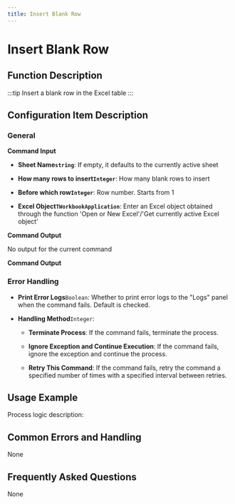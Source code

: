 ```yaml
---
title: Insert Blank Row
---
```


# Insert Blank Row

## Function Description

:::tip 
Insert a blank row in the Excel table
:::

## Configuration Item Description

### General

**Command Input**

- **Sheet Name`string`**: If empty, it defaults to the currently active sheet

- **How many rows to insert`Integer`**: How many blank rows to insert

- **Before which row`Integer`**: Row number. Starts from 1

- **Excel Object`TWorkbookApplication`**: Enter an Excel object obtained through the function 'Open or New Excel'/'Get currently active Excel object'


**Command Output**

No output for the current command


**Command Output**

### Error Handling

- **Print Error Logs**`Boolean`: Whether to print error logs to the "Logs" panel when the command fails. Default is checked. 

- **Handling Method**`Integer`:

    - **Terminate Process**: If the command fails, terminate the process.

    - **Ignore Exception and Continue Execution**: If the command fails, ignore the exception and continue the process.

    - **Retry This Command**: If the command fails, retry the command a specified number of times with a specified interval between retries.

## Usage Example

Process logic description:

## Common Errors and Handling

None

## Frequently Asked Questions

None

